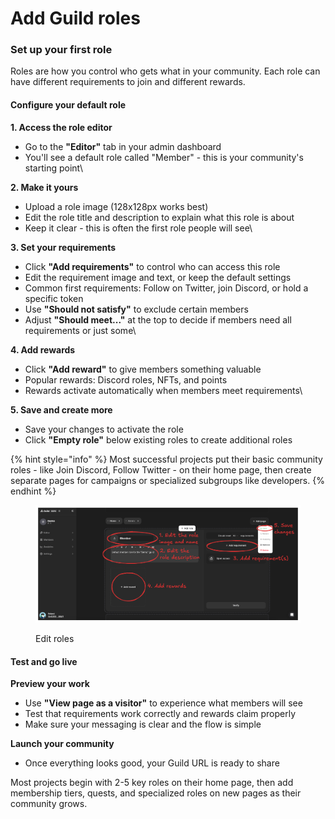 # Add Guild roles

### Set up your first role

Roles are how you control who gets what in your community. Each role can have different requirements to join and different rewards.

#### Configure your default role

**1. Access the role editor**

* Go to the **"Editor"** tab in your admin dashboard
* You'll see a default role called "Member" - this is your community's starting point\


**2. Make it yours**

* Upload a role image (128x128px works best)
* Edit the role title and description to explain what this role is about
* Keep it clear - this is often the first role people will see\


**3. Set your requirements**

* Click **"Add requirements"** to control who can access this role
* Edit the requirement image and text, or keep the default settings
* Common first requirements: Follow on Twitter, join Discord, or hold a specific token
* Use **"Should not satisfy"** to exclude certain members
* Adjust **"Should meet..."** at the top to decide if members need all requirements or just some\


**4. Add rewards**

* Click **"Add reward"** to give members something valuable
* Popular rewards: Discord roles, NFTs, and points
* Rewards activate automatically when members meet requirements\


**5. Save and create more**

* Save your changes to activate the role
* Click **"Empty role"** below existing roles to create additional roles

{% hint style="info" %}
Most successful projects put their basic community roles - like Join Discord, Follow Twitter - on their home page, then create separate pages for campaigns or specialized subgroups like developers.
{% endhint %}

<figure><img src=".gitbook/assets/Edit role.png" alt=""><figcaption><p>Edit roles</p></figcaption></figure>

#### Test and go live

**Preview your work**

* Use **"View page as a visitor"** to experience what members will see
* Test that requirements work correctly and rewards claim properly
* Make sure your messaging is clear and the flow is simple

**Launch your community**

* Once everything looks good, your Guild URL is ready to share



Most projects begin with 2-5 key roles on their home page, then add membership tiers, quests, and specialized roles on new pages as their community grows.

